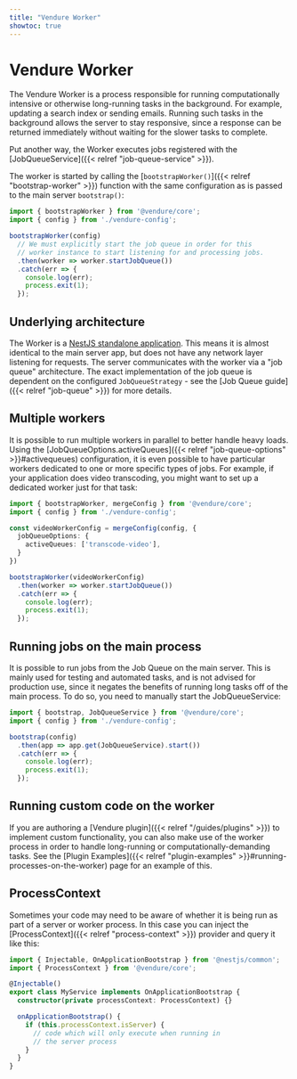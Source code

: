 ```yaml
---
title: "Vendure Worker"
showtoc: true
---
```


# Vendure Worker
 
The Vendure Worker is a process responsible for running computationally intensive or otherwise long-running tasks in the background. For example, updating a search index or sending emails. Running such tasks in the background allows the server to stay responsive, since a response can be returned immediately without waiting for the slower tasks to complete. 

Put another way, the Worker executes jobs registered with the [JobQueueService]({{< relref "job-queue-service" >}}).

The worker is started by calling the [`bootstrapWorker()`]({{< relref "bootstrap-worker" >}}) function with the same configuration as is passed to the main server `bootstrap()`:

```ts
import { bootstrapWorker } from '@vendure/core';
import { config } from './vendure-config';

bootstrapWorker(config)
  // We must explicitly start the job queue in order for this
  // worker instance to start listening for and processing jobs.
  .then(worker => worker.startJobQueue())
  .catch(err => {
    console.log(err);
    process.exit(1);
  });
```

## Underlying architecture

The Worker is a [NestJS standalone application](https://docs.nestjs.com/standalone-applications). This means it is almost identical to the main server app, but does not have any network layer listening for requests. The server communicates with the worker via a "job queue" architecture. The exact implementation of the job queue is dependent on the configured `JobQueueStrategy` - see the [Job Queue guide]({{< relref "job-queue" >}}) for more details.

## Multiple workers

It is possible to run multiple workers in parallel to better handle heavy loads. Using the [JobQueueOptions.activeQueues]({{< relref "job-queue-options" >}}#activequeues) configuration, it is even possible to have particular workers dedicated to one or more specific types of jobs.
For example, if your application does video transcoding, you might want to set up a dedicated worker just for that task:

```ts
import { bootstrapWorker, mergeConfig } from '@vendure/core';
import { config } from './vendure-config';

const videoWorkerConfig = mergeConfig(config, {
  jobQueueOptions: {
    activeQueues: ['transcode-video'],
  }
})

bootstrapWorker(videoWorkerConfig)
  .then(worker => worker.startJobQueue())
  .catch(err => {
    console.log(err);
    process.exit(1);
  });
```

## Running jobs on the main process

It is possible to run jobs from the Job Queue on the main server. This is mainly used for testing and automated tasks, and is not advised for production use, since it negates the benefits of running long tasks off of the main process. To do so, you need to manually start the JobQueueService:

```ts
import { bootstrap, JobQueueService } from '@vendure/core';
import { config } from './vendure-config';

bootstrap(config)
  .then(app => app.get(JobQueueService).start())
  .catch(err => {
    console.log(err);
    process.exit(1);
  });
```

## Running custom code on the worker

If you are authoring a [Vendure plugin]({{< relref "/guides/plugins" >}}) to implement custom functionality, you can also make use of the worker process in order to handle long-running or computationally-demanding tasks. See the [Plugin Examples]({{< relref "plugin-examples" >}}#running-processes-on-the-worker) page for an example of this.

## ProcessContext

Sometimes your code may need to be aware of whether it is being run as part of a server or worker process. In this case you can inject the [ProcessContext]({{< relref "process-context" >}}) provider and query it like this:

```ts
import { Injectable, OnApplicationBootstrap } from '@nestjs/common';
import { ProcessContext } from '@vendure/core';

@Injectable()
export class MyService implements OnApplicationBootstrap {
  constructor(private processContext: ProcessContext) {}

  onApplicationBootstrap() {
    if (this.processContext.isServer) {
      // code which will only execute when running in
      // the server process
    }
  }
}
```
